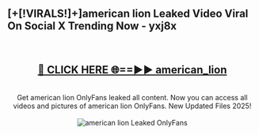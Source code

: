 <h2>[+[!VIRALS!]+]american lion Leaked Video Viral On Social X Trending Now - yxj8x</h2>
<br>
<div align="center">
<h2><a href="https://libra.edu.pl?american_lion" rel="nofollow">🔴 CLICK HERE 🌐==►► american_lion</a></h2>
<br>
Get american lion OnlyFans leaked all content. Now you can access all videos and pictures of american lion OnlyFans. New Updated Files 2025!
<br>
<br>
<a href="https://libra.edu.pl?american_lion" rel="nofollow" data-target="animated-image.originalLink"><img src="https://i.ibb.co.com/WyWwxjT/player-gif2.gif" alt="american lion Leaked OnlyFans" style="max-width: 100%; display: inline-block;" data-target="animated-image.originalImage"></a>
</div>
<br>